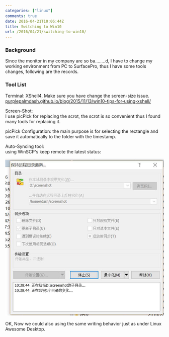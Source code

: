 ```yaml
---
categories: ["linux"]
comments: true
date: 2016-04-21T10:06:44Z
title: Switching to Win10
url: /2016/04/21/switching-to-win10/
---
```


### Background
Since the monitor in my company are so ba........d, I have to change my working
environment from PC to SurfacePro, thus I have some tools changes, following are the
records.    

### Tool List
Terminal: XShell4, Make sure you have change the screen-size issue.     
[purplepalmdash.github.io/blog/2015/11/13/win10-tips-for-using-xshell/](purplepalmdash.github.io/blog/2015/11/13/win10-tips-for-using-xshell/)    

Screen-Shot:    
I use picPick for replacing the scrot, the scrot is so convenient thus I found many
tools for replacing it.    

picPick Configuration: the main purpose is for selecting the rectangle and save it
automatically to the folder with the timestamp.     

Auto-Syncing tool:     
using WinSCP's keep remote the latest status:    

![/images/2016_04_21_10_39_10.jpg](/images/2016_04_21_10_39_10.jpg)    

OK, Now we could also using the same writing behavior just as under Linux Awesome
Desktop.    
